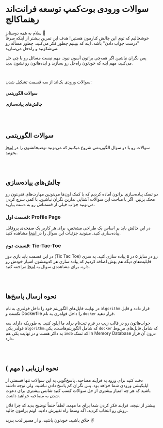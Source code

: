 # سوالات ورودی بوت‌کمپ توسعه فرانت‌اند رهنماکالج

سلام به همه دوستان 🌟  
خوشحالیم که توی این چالش کنارمون هستین! هدف این تمرین بیشتر از اینکه صرفاً "درست جواب دادن" باشه، اینه که ببینیم چطور فکر می‌کنید، چطور مسأله رو می‌شکونید و راه‌حل می‌سازید.

پس نگران نباشین اگر همه‌چی براتون آسون نبود. مهم نیست مسائل رو با چی حل می‌کنید، مهم اینه که خودتون راه‌حل رو بسازید و ایده‌هاتون رو نشون بدید.

</br>

سوالات ورودی بک‌اند از سه قسمت تشکیل شدن:

#### سوالات الگوریتمی

#### چالش‌های پیاده‌سازی

</br></br>

## سوالات الگوریتمی

سوالات رو با دو سوال الگوریتمی شروع میکنیم که می‌تونید توضیحاتشون را در [اینجا](https://github.com/RahnemaCollegee/Algorithm-Challenge-1404) بخونید.

</br></br>

## چالش‌های پیاده‌سازی

دو تسک پیاده‌سازی براتون آماده کردیم که با کمک اون‌ها می‌تونین مهارت‌های فنی‌تون رو محک بزنین. اگر با مباحث این سوالات آشنایی ندارین نگران نباشین. با کمی سرچ کردن می‌تونید جواب خیلی از قسمتاش رو به دست بیارید.

### قسمت اول: Profile Page

در این چالش باید بر اساس یک طراحی مشخص، برای هر کاربر یک صفحه‌ی پروفایل پیاده‌سازی کنید. میتونید جزئیات این سوال را در [اینجا](./profile-page/) مشاهده کنید.

### قسمت دوم: Tic-Tac-Toe

در این قسمت باید بازی دوز (Tic Tac Toe) رو در سایز ۵ در ۵ پیاده سازی کنید. یه سری قابلیت‌های دیگه هم بهش اضافه کردیم که پیاده سازی هر کدومشون امتیاز خودش رو داره. برای مشاهده‌ی سوال به [اینجا](./tic-tac-toe/) مراجعه کنید.

</br></br>

## نحوه ارسال پاسخ‌ها

در نهایت فایل‌های الگوریتم خود را داخل فولدری به نام `algorithm` قرار داده و
فایل تکست و Dockerfile را داخل فولدری به نام `docker` قرار دهید.

جواب‌هاتون رو در قالب زیپ در فرم ثبت‌نام برای ما آپلود کنید. به طوریکه دارای سه فولدر یکی `algorithm` که شامل الگوریتم‌هاست، یکی `docker` که شامل فایل‌های مربوط به داکر هست و در نهایت یکی هم `imdb` که تسک In Memory Database درون آن قرار دارد.

</br></br>

## نحوه ارزیابی ( مهم )

دقت کنید برای ورود به فرآیند مصاحبه، پاسخ‌گویی به این سوالات تنها قسمتی از اپلیکیشن ورودی شما خواهد بود. پس نگران کم پاسخ دادن نباشید، ولی توجه داشته باشید که هر چه امتیاز بیشتری از حل سوالات کسب کنید شانس بیشتری برای دعوت شدن به مصاحبه خواهید داشت.

بیشتر از نتیجه، فرایند فکر کردن شما برای ما مهمه. لطفاً حتماً توضیح بدید که چرا فلان روش رو انتخاب کردید. اگه وسط راه تغییرش دادید، اونم برامون جالبه.

خلاق باشید، خودتون باشید، و از مسیر لذت ببرید ✌️
